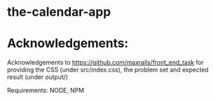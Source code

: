the-calendar-app
==================

Acknowledgements:
==================
Acknowledgements to https://github.com/maxrails/front_end_task for providing the CSS (under src/index.css), the problem set and expected result (under output/)


Requirements:
NODE, NPM

